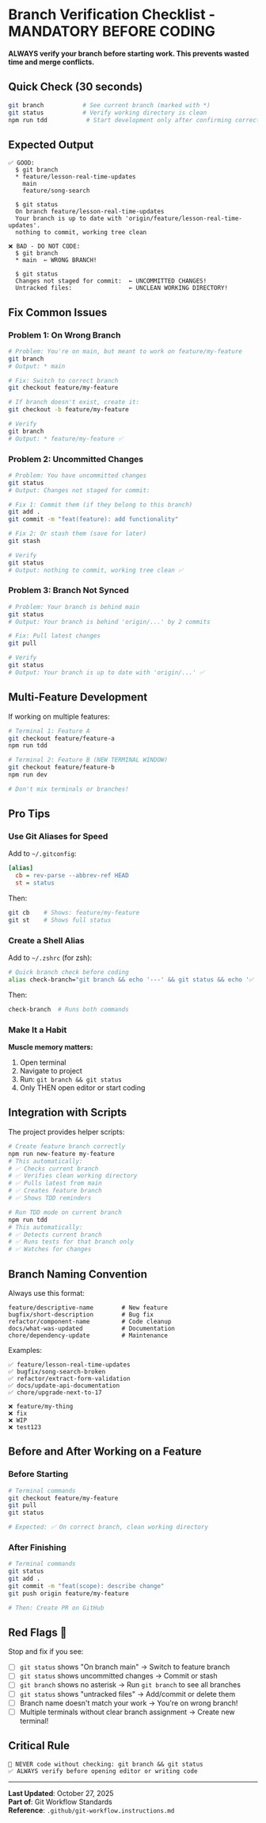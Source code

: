 # Branch Verification Checklist - MANDATORY BEFORE CODING

**ALWAYS verify your branch before starting work. This prevents wasted time and merge conflicts.**

## Quick Check (30 seconds)

```bash
git branch           # See current branch (marked with *)
git status           # Verify working directory is clean
npm run tdd           # Start development only after confirming correct branch
```

## Expected Output

```
✅ GOOD:
  $ git branch
  * feature/lesson-real-time-updates
    main
    feature/song-search

  $ git status
  On branch feature/lesson-real-time-updates
  Your branch is up to date with 'origin/feature/lesson-real-time-updates'.
  nothing to commit, working tree clean

❌ BAD - DO NOT CODE:
  $ git branch
  * main  ← WRONG BRANCH!

  $ git status
  Changes not staged for commit:  ← UNCOMMITTED CHANGES!
  Untracked files:                ← UNCLEAN WORKING DIRECTORY!
```

## Fix Common Issues

### Problem 1: On Wrong Branch

```bash
# Problem: You're on main, but meant to work on feature/my-feature
git branch
# Output: * main

# Fix: Switch to correct branch
git checkout feature/my-feature

# If branch doesn't exist, create it:
git checkout -b feature/my-feature

# Verify
git branch
# Output: * feature/my-feature ✅
```

### Problem 2: Uncommitted Changes

```bash
# Problem: You have uncommitted changes
git status
# Output: Changes not staged for commit:

# Fix 1: Commit them (if they belong to this branch)
git add .
git commit -m "feat(feature): add functionality"

# Fix 2: Or stash them (save for later)
git stash

# Verify
git status
# Output: nothing to commit, working tree clean ✅
```

### Problem 3: Branch Not Synced

```bash
# Problem: Your branch is behind main
git status
# Output: Your branch is behind 'origin/...' by 2 commits

# Fix: Pull latest changes
git pull

# Verify
git status
# Output: Your branch is up to date with 'origin/...' ✅
```

## Multi-Feature Development

If working on multiple features:

```bash
# Terminal 1: Feature A
git checkout feature/feature-a
npm run tdd

# Terminal 2: Feature B (NEW TERMINAL WINDOW)
git checkout feature/feature-b
npm run dev

# Don't mix terminals or branches!
```

## Pro Tips

### Use Git Aliases for Speed

Add to `~/.gitconfig`:

```ini
[alias]
  cb = rev-parse --abbrev-ref HEAD
  st = status
```

Then:

```bash
git cb    # Shows: feature/my-feature
git st    # Shows full status
```

### Create a Shell Alias

Add to `~/.zshrc` (for zsh):

```bash
# Quick branch check before coding
alias check-branch="git branch && echo '---' && git status && echo '✅ Ready to code!'"
```

Then:

```bash
check-branch  # Runs both commands
```

### Make It a Habit

**Muscle memory matters:**

1. Open terminal
2. Navigate to project
3. Run: `git branch && git status`
4. Only THEN open editor or start coding

## Integration with Scripts

The project provides helper scripts:

```bash
# Create feature branch correctly
npm run new-feature my-feature
# This automatically:
# ✅ Checks current branch
# ✅ Verifies clean working directory
# ✅ Pulls latest from main
# ✅ Creates feature branch
# ✅ Shows TDD reminders

# Run TDD mode on current branch
npm run tdd
# This automatically:
# ✅ Detects current branch
# ✅ Runs tests for that branch only
# ✅ Watches for changes
```

## Branch Naming Convention

Always use this format:

```
feature/descriptive-name        # New feature
bugfix/short-description        # Bug fix
refactor/component-name         # Code cleanup
docs/what-was-updated           # Documentation
chore/dependency-update         # Maintenance
```

Examples:

```
✅ feature/lesson-real-time-updates
✅ bugfix/song-search-broken
✅ refactor/extract-form-validation
✅ docs/update-api-documentation
✅ chore/upgrade-next-to-17

❌ feature/my-thing
❌ fix
❌ WIP
❌ test123
```

## Before and After Working on a Feature

### Before Starting

```bash
# Terminal commands
git checkout feature/my-feature
git pull
git status

# Expected: ✅ On correct branch, clean working directory
```

### After Finishing

```bash
# Terminal commands
git status
git add .
git commit -m "feat(scope): describe change"
git push origin feature/my-feature

# Then: Create PR on GitHub
```

## Red Flags 🚩

Stop and fix if you see:

- [ ] `git status` shows "On branch main" → Switch to feature branch
- [ ] `git status` shows uncommitted changes → Commit or stash
- [ ] `git branch` shows no asterisk → Run `git branch` to see all branches
- [ ] `git status` shows "untracked files" → Add/commit or delete them
- [ ] Branch name doesn't match your work → You're on wrong branch!
- [ ] Multiple terminals without clear branch assignment → Create new terminal!

## Critical Rule

```
🚫 NEVER code without checking: git branch && git status
✅ ALWAYS verify before opening editor or writing code
```

---

**Last Updated**: October 27, 2025  
**Part of**: Git Workflow Standards  
**Reference**: `.github/git-workflow.instructions.md`
